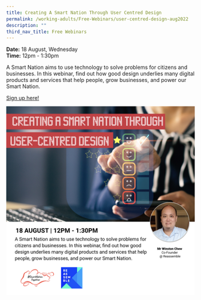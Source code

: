 ```yaml
---
title: Creating A Smart Nation Through User Centred Design
permalink: /working-adults/Free-Webinars/user-centred-design-aug2022
description: ""
third_nav_title: Free Webinars
---
```

**Date:** 18 August, Wednesday
<br> **Time:** 12pm - 1:30pm

A Smart Nation aims to use technology to solve problems for citizens and businesses. In this webinar, find out how good design underlies many digital products and services that help people, grow businesses, and power our Smart Nation.

[Sign up here!](https://go.gov.sg/wa-ux-aug22)

![free webinars on user-centred design for working adults](/images/Aug%202022/WA_18%20Aug.jpeg)